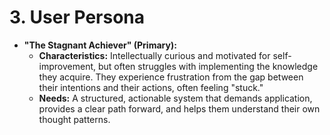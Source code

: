 # 3. **User Persona**

- **"The Stagnant Achiever" (Primary):**
    - **Characteristics:** Intellectually curious and motivated for self-improvement, but often struggles with implementing the knowledge they acquire. They experience frustration from the gap between their intentions and their actions, often feeling "stuck."
    - **Needs:** A structured, actionable system that demands application, provides a clear path forward, and helps them understand their own thought patterns.
